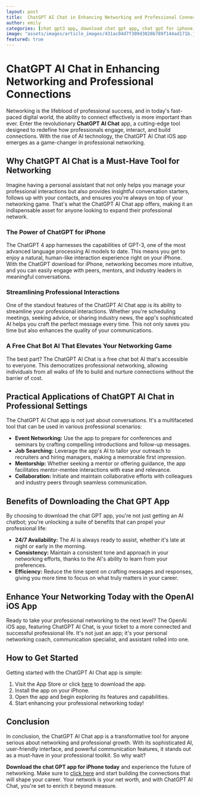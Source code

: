 ```yaml
---
layout: post
title:  ChatGPT AI Chat in Enhancing Networking and Professional Connections
author: emily
categories: [chat gpt3 app, download chat gpt app, chat gpt for iphone, chat gpt download for iphone, openai ios app, free chat bot ai, chat gpt 4 app]
image: "assets/images/article_images/431ac04d7f309d3020b789f144ad171b.jpg"
featured: true
---
```


# ChatGPT AI Chat in Enhancing Networking and Professional Connections

Networking is the lifeblood of professional success, and in today's fast-paced digital world, the ability to connect effectively is more important than ever. Enter the revolutionary **ChatGPT AI Chat** app, a cutting-edge tool designed to redefine how professionals engage, interact, and build connections. With the rise of AI technology, the ChatGPT AI Chat iOS app emerges as a game-changer in professional networking.

## Why ChatGPT AI Chat is a Must-Have Tool for Networking

Imagine having a personal assistant that not only helps you manage your professional interactions but also provides insightful conversation starters, follows up with your contacts, and ensures you're always on top of your networking game. That's what the ChatGPT AI Chat app offers, making it an indispensable asset for anyone looking to expand their professional network.

### The Power of ChatGPT for iPhone

The ChatGPT 4 app harnesses the capabilities of GPT-3, one of the most advanced language processing AI models to date. This means you get to enjoy a natural, human-like interaction experience right on your iPhone. With the ChatGPT download for iPhone, networking becomes more intuitive, and you can easily engage with peers, mentors, and industry leaders in meaningful conversations.

### Streamlining Professional Interactions

One of the standout features of the ChatGPT AI Chat app is its ability to streamline your professional interactions. Whether you're scheduling meetings, seeking advice, or sharing industry news, the app's sophisticated AI helps you craft the perfect message every time. This not only saves you time but also enhances the quality of your communications.

### A Free Chat Bot AI That Elevates Your Networking Game

The best part? The ChatGPT AI Chat is a free chat bot AI that's accessible to everyone. This democratizes professional networking, allowing individuals from all walks of life to build and nurture connections without the barrier of cost.

## Practical Applications of ChatGPT AI Chat in Professional Settings

The ChatGPT AI Chat app is not just about conversations. It's a multifaceted tool that can be used in various professional scenarios:

- **Event Networking:** Use the app to prepare for conferences and seminars by crafting compelling introductions and follow-up messages.
- **Job Searching:** Leverage the app's AI to tailor your outreach to recruiters and hiring managers, making a memorable first impression.
- **Mentorship:** Whether seeking a mentor or offering guidance, the app facilitates mentor-mentee interactions with ease and relevance.
- **Collaboration:** Initiate and maintain collaborative efforts with colleagues and industry peers through seamless communication.

## Benefits of Downloading the Chat GPT App

By choosing to download the chat GPT app, you're not just getting an AI chatbot; you're unlocking a suite of benefits that can propel your professional life:

- **24/7 Availability:** The AI is always ready to assist, whether it's late at night or early in the morning.
- **Consistency:** Maintain a consistent tone and approach in your networking efforts, thanks to the AI's ability to learn from your preferences.
- **Efficiency:** Reduce the time spent on crafting messages and responses, giving you more time to focus on what truly matters in your career.

## Enhance Your Networking Today with the OpenAI iOS App

Ready to take your professional networking to the next level? The OpenAI iOS app, featuring ChatGPT AI Chat, is your ticket to a more connected and successful professional life. It's not just an app; it's your personal networking coach, communication specialist, and assistant rolled into one.

## How to Get Started

Getting started with the ChatGPT AI Chat app is simple:

1. Visit the App Store or click [here](https://apps.apple.com/us/app/ai-ask-chat-with-ai-bots/id6472484891) to download the app.
2. Install the app on your iPhone.
3. Open the app and begin exploring its features and capabilities.
4. Start enhancing your professional networking today!

## Conclusion

In conclusion, the ChatGPT AI Chat app is a transformative tool for anyone serious about networking and professional growth. With its sophisticated AI, user-friendly interface, and powerful communication features, it stands out as a must-have in your professional toolkit. So why wait?

**Download the chat GPT app for iPhone today** and experience the future of networking. Make sure to [click here](https://apps.apple.com/us/app/ai-ask-chat-with-ai-bots/id6472484891) and start building the connections that will shape your career. Your network is your net worth, and with ChatGPT AI Chat, you're set to enrich it beyond measure.